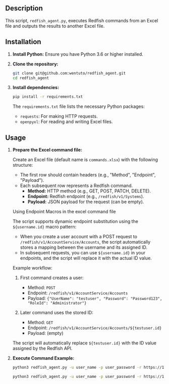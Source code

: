 ## Description

This script, `redfish_agent.py`, executes Redfish commands from an Excel file and outputs the results to another Excel file.

## Installation

1.  **Install Python:** Ensure you have Python 3.6 or higher installed.

2.  **Clone the repository:**

    ```bash
    git clone git@github.com:wentuto/redfish_agent.git
    cd redfish_agent
    ```

3.  **Install dependencies:**

    ```bash
    pip install -r requirements.txt
    ```

    The `requirements.txt` file lists the necessary Python packages:

    *   `requests`: For making HTTP requests.
    *   `openpyxl`: For reading and writing Excel files.

## Usage

1.  **Prepare the Excel command file:**

    Create an Excel file (default name is `commands.xlsx`) with the following structure:

    *   The first row should contain headers (e.g., "Method", "Endpoint", "Payload").
    *   Each subsequent row represents a Redfish command.
        *   **Method:** HTTP method (e.g., GET, POST, PATCH, DELETE).
        *   **Endpoint:** Redfish endpoint (e.g., `/redfish/v1/Systems`).
        *   **Payload:** JSON payload for the request (can be empty).

    Using Endpoint Macros in the excel command file

    The script supports dynamic endpoint substitution using the `${username.id}` macro pattern:
    
    * When you create a user account with a POST request to `/redfish/v1/AccountService/Accounts`, the script automatically stores a mapping between the username and its assigned ID.
    * In subsequent requests, you can use `${username.id}` in your endpoints, and the script will replace it with the actual ID value.
    
    Example workflow:
    
    1. First command creates a user:
       * Method: `POST`
       * Endpoint: `/redfish/v1/AccountService/Accounts`
       * Payload: `{"UserName": "testuser", "Password": "Password123", "RoleId": "Administrator"}`
    
    2. Later command uses the stored ID:
       * Method: `GET` 
       * Endpoint: `/redfish/v1/AccountService/Accounts/${testuser.id}`
       * Payload: (empty)
    
    The script will automatically replace `${testuser.id}` with the ID value assigned by the Redfish API.

2.  **Execute Command Example:**
     
    ```bash
    python3 redfish_agent.py -u user_name -p user_password -r https://127.0.0.1:5101
    ```
    ```bash
    python3 redfish_agent.py -u user_name -p user_password -r https://127.0.0.1:5101 -f input.xlsx -o output.xlsx
    ```

